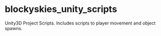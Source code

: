 # blockyskies_unity_scripts
Unity3D Project Scripts. Includes scripts to player movement and object spawns.
